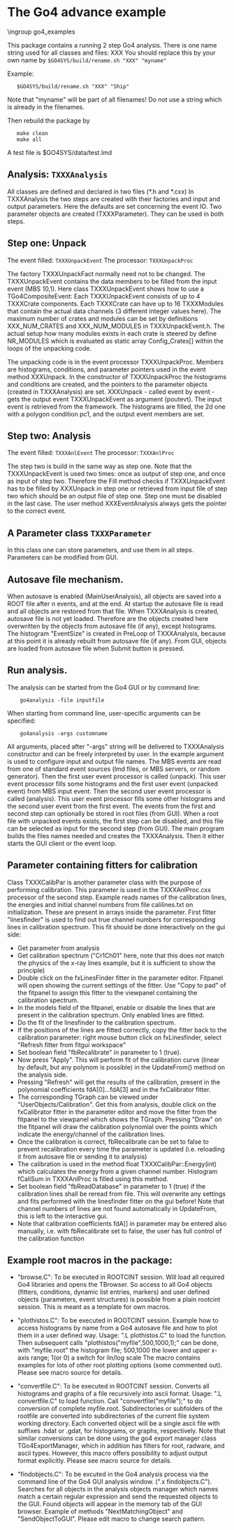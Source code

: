 # The Go4 advance example

\ingroup go4_examples

This package contains a running 2 step Go4 analysis.
There is one name string used for all classes and files: XXX
You should replace this by your own name by `$GO4SYS/build/rename.sh "XXX" "myname"`

Example:
~~~
   $GO4SYS/build/rename.sh "XXX" "Ship"
~~~


Note that "myname" will be part of all filenames! Do not use
a string which is already in the filenames.

Then rebuild the package by

~~~
   make clean
   make all
~~~

A test file is $GO4SYS/data/test.lmd



## Analysis:  `TXXXAnalysis`

All classes are defined and declared in two files (*.h and *.cxx)
In TXXXAnalysis the two steps are created with their factories and input and output
parameters. Here the defaults are set concerning the event IO.
Two parameter objects are created (TXXXParameter). They can be used in both steps.

## Step one: Unpack

The event filled: `TXXXUnpackEvent`
The processor:    `TXXXUnpackProc`

The factory TXXXUnpackFact normally need not to be changed. The TXXXUnpackEvent
contains the data members to be filled from the input event (MBS 10,1).
Here class TXXXUnpackEvent shows how to use a TGo4CompositeEvent:
Each TXXXUnpackEvent consists of up to 4 TXXXCrate components. Each TXXXCrate can have
up to 16 TXXXModules that contain the actual data channels (3 different integer values here).
The maximum number of crates and modules can be set by definitions
XXX_NUM_CRATES and XXX_NUM_MODULES in TXXXUnpackEvent.h. The actual setup how many modules
exists in each crate is steered by define NR_MODULES which is evaluated as static
array Config_Crates[] within the loops of the unpacking code.

The unpacking code is in the event processor TXXXUnpackProc. Members are
histograms, conditions, and parameter pointers used in the event method
XXXUnpack. In the constructor of TXXXUnpackProc the histograms and
conditions are created, and the pointers to the parameter objects (created in
TXXXAnalysis) are set. XXXUnpack - called event by event - gets the output
event TXXXUnpackEvent as argument (poutevt).
The input event is retrieved from the framework. The histograms are filled,
the 2d one with a polygon condition pc1, and the output event members are set.

## Step two: Analysis

The event filled: `TXXXAnlEvent`
The processor:    `TXXXAnlProc`

The step two is build in the same way as step one.
Note that the TXXXUnpackEvent is used two times: once as output of step one,
and once as input of step two.
Therefore the Fill method checks if TXXXUnpackEvent has to be filled by XXXUnpack
in step one or retrieved from input file of step two which should be an output file of step one.
Step one must be disabled in the last case.
The user method XXXEventAnalysis always gets the pointer to the correct event.

## A Parameter class `TXXXParameter`
In this class one can store parameters, and use them in all steps.
Parameters can be modified from GUI.

## Autosave file mechanism.
When autosave is enabled (MainUserAnalysis), all objects are saved into a ROOT file
after n events, and at the end. At startup the autosave file is read and all objects are restored
from that file.
When TXXXAnalysis is created, autosave file is not yet loaded. Therefore are the
objects created here overwritten by the objects from autosave file (if any), except histograms.
The histogram "EventSize" is created in PreLoop of TXXXAnalysis, because at this point
it is already rebuilt from autosave file (if any).
From GUI, objects are loaded from autosave file when Submit button is pressed.


## Run analysis.
The analysis can be started from the Go4 GUI or by command line:
~~~
    go4analysis -file inputfile
~~~

When starting from command line, user-specific arguments can be specified:
~~~
    go4analysis -args customname
~~~

All arguments, placed after "-args" string will be delivered to TXXXAnalysis
constructor and can be freely interpreted by user. In the example argument
is used to configure input and output file names.
The MBS events are read from one of standard event sources (lmd files,
or MBS servers, or random generator). Then the first user event processor is
called (unpack). This user event processor fills some histograms
and the first user event (unpacked event) from MBS input event.
Then the second user event processor is called (analysis).
This user event processor fills some other histograms and the second
user event from the first event. The events from
the first and second step can optionally be stored in root files (from GUI).
When a root file with unpacked events exists, the first step can be disabled,
and this file can be selected as input for the second step (from GUI).
The main program builds the files names needed and creates the TXXXAnalysis.
Then it either starts the GUI client or the event loop.



## Parameter containing fitters for calibration

 Class TXXXCalibPar is another parameter class with the purpose of
 performing calibration. This parameter is used in the TXXXAnlProc.cxx
 processor of the second step. Example reads names of the calibration lines,
 the energies and initial channel numbers from file calilines.txt
 on initialization. These are present in arrays inside the parameter.
 First fitter "linesfinder" is used to find out true channel numbers
 for corresponding lines in calibration spectrum. This fit should
 be done interactively on the gui side:
 - Get parameter from analysis
 - Get calibration spectrum ("Cr1Ch01" here, note that this does not
 match the physics of the x-ray lines example, but it is sufficient to show the principle)
 - Double click on the fxLinesFinder fitter in the parameter editor.
 Fitpanel will open showing the current settings of the fitter. Use "Copy to pad"
 of the fitpanel to assign this fitter to the viewpanel containing the calibration
 spectrum.
 - In the models field of the fitpanel, enable or disable the lines
 that are present in the calibration spectrum. Only enabled lines are
 fitted.
 - Do the fit of the linesfinder to the calibration spectrum.
 - If the positions of the lines are fitted correctly,
    copy the fitter back to the calibration parameter:
    right mouse button click on fxLinesfinder, select "Refresh fitter from fitgui
    workspace"
 - Set boolean field "fbRecalibrate" in parameter to 1 (true).
 - Now press "Apply". This will perform fit of the calibration curve
   (linear by default, but any polynom is possible) in the
   UpdateFrom() method on the analysis side.
 - Pressing "Refresh" will get the results of the calibration, present
   in the polynomial coefficients fdA[0]...fdA[3] and in the fxCalibrator
   fitter.
 - The corresponding TGraph can be viewed under "UserObjects/Calibration".
   Get this from analysis, double click on the fxCalibrator fitter in
   the parameter editor and move the fitter from the fitpanel to the
   viewpanel which shows the TGraph. Pressing "Draw" on the fitpanel
   will draw the calibration polynomial over the points which indicate
   the energy/channel of the calibration lines.
 - Once the calibration is correct, fbRecalibrate can be set to false
   to prevent recalibration every time the parameter is updated
   (i.e. reloading it from autosave file or sending it to analysis)
 - The calibration is used in the method float TXXXCalibPar::Energy(int)
   which calculates the energy from a given channel number.
   Histogram fCaliSum in TXXXAnlProc is filled using this method.
 - Set boolean field "fbReadDatabase" in parameter to 1 (true) if
   the calibration lines shall be reread from file. This will overwrite
   any settings and fits performed with the linesfinder fitter on
   the gui before! Note that channel numbers of lines are not found
   automatically in UpdateFrom, this is left to the interactive gui.
 - Note that calibration coefficients fdA[] in parameter may be entered
   also manually, i.e. with fbRecalibrate set to false, the user has
   full control of the calibration function

## Example root macros in the package:

* "browse.C": To be executed in ROOTCINT session.
    Will load all required Go4 libraries and
    opens the TBrowser. So access to all Go4 objects
    (fitters, conditions, dynamic list entries, markers)
    and user defined objects (parameters, event structures)
    is possible from a plain rootcint session. This is
    meant as a template for own macros.

* "plothistos.C": To be executed in ROOTCINT session.
    Example how to access histograms by name from a Go4
    autosave file and how to plot them in a user defined
    way. Usage: ".L plothistos.C" to load the function. Then
    subsequent calls "plothistos("myfile",500,1000,1);" can be
    done, with     "myfile.root" the histogram file;
                   500,1000 the lower and upper x-axis range;
                   1(or 0) a switch for lin/log scale
    The macro contains examples for lots of other root
    plotting options (some commented out). Please see
    macro source for details.

* "convertfile.C": To be executed in ROOTCINT session.
    Converts all histograms and graphs of a file recursively
    into ascii format. Usage: ".L convertfile.C" to load
    function. Call "convertfile("myfile");" to do conversion of
    complete myfile.root.
    Subdirectories or subfolders of the rootfile are converted
    into subdirectories of the current file system working directory.
    Each converted object will be a single ascii file with
    suffixes .hdat or .gdat, for histograms, or graphs, respectively.
    Note that similar conversions can be done using the go4
    export manager class TGo4ExportManager, which in addition
    has filters for root, radware, and ascii types. However,
    this macro offers possibility to adjust output format
    explicitly. Please see macro source for details.

* "findobjects.C": To be excuted in the Go4 analysis process
    via the command line of the Go4 GUI analysis window.
    (".x findobjects.C").
    Searches for all objects in the analysis objects manager
    which names match a certain regular expression and
    send the requested objects to the GUI. Found objects
    will appear in the memory tab of the GUI browser.
    Example of methods "NextMatchingObject" and
    "SendObjectToGUI". Please edit macro to change
    search pattern.

